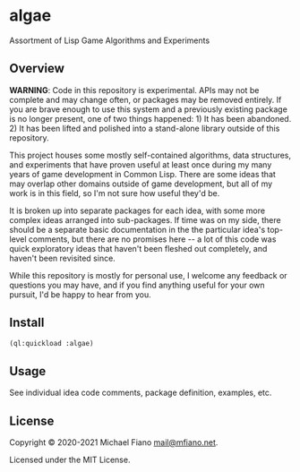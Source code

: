 # algae

Assortment of Lisp Game Algorithms and Experiments

## Overview

**WARNING**: Code in this repository is experimental. APIs may not be complete and may change often,
or packages may be removed entirely. If you are brave enough to use this system and a previously
existing package is no longer present, one of two things happened: 1) It has been abandoned. 2) It
has been lifted and polished into a stand-alone library outside of this repository.

This project houses some mostly self-contained algorithms, data structures, and experiments that
have proven useful at least once during my many years of game development in Common Lisp. There are
some ideas that may overlap other domains outside of game development, but all of my work is in this
field, so I'm not sure how useful they'd be.

It is broken up into separate packages for each idea, with some more complex ideas arranged into
sub-packages. If time was on my side, there should be a separate basic documentation in the the
particular idea's top-level comments, but there are no promises here -- a lot of this code was quick
exploratory ideas that haven't been fleshed out completely, and haven't been revisited since.

While this repository is mostly for personal use, I welcome any feedback or questions you may have,
and if you find anything useful for your own pursuit, I'd be happy to hear from you.

## Install

```lisp
(ql:quickload :algae)
```

## Usage

See individual idea code comments, package definition, examples, etc.

## License

Copyright © 2020-2021 Michael Fiano <mail@mfiano.net>.

Licensed under the MIT License.
